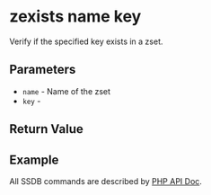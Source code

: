 # zexists name key

Verify if the specified key exists in a zset.

## Parameters

* `name` - Name of the zset
* `key` - 

## Return Value

## Example

All SSDB commands are described by [PHP API Doc](http://ssdb.io/docs/php/).
